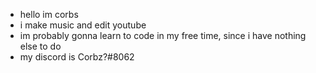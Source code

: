 - hello im corbs
- i make music and edit youtube
- im probably gonna learn to code in my free time, since i have nothing else to do
- my discord is Corbz?#8062

<!---
CorbzTookPlace/CorbzTookPlace is a ✨ special ✨ repository because its `README.md` (this file) appears on your GitHub profile.
You can click the Preview link to take a look at your changes.
--->
